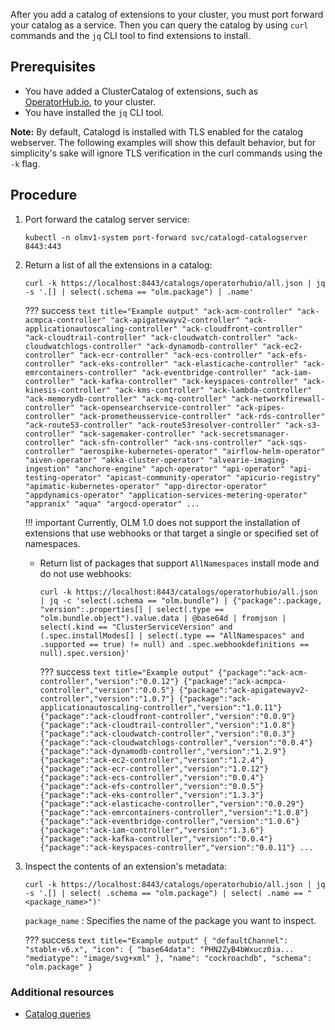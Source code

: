 After you add a catalog of extensions to your cluster, you must port forward your catalog as a service.
Then you can query the catalog by using `curl` commands and the `jq` CLI tool to find extensions to install.

## Prerequisites

* You have added a ClusterCatalog of extensions, such as [OperatorHub.io](https://operatorhub.io), to your cluster.
* You have installed the `jq` CLI tool.

**Note:** By default, Catalogd is installed with TLS enabled for the catalog webserver.
The following examples will show this default behavior, but for simplicity's sake will ignore TLS verification in the curl commands using the `-k` flag.

## Procedure

1. Port forward the catalog server service:

    ``` terminal
    kubectl -n olmv1-system port-forward svc/catalogd-catalogserver 8443:443
    ```

2. Return a list of all the extensions in a catalog:
    ``` terminal
    curl -k https://localhost:8443/catalogs/operatorhubio/all.json | jq -s '.[] | select(.schema == "olm.package") | .name'
    ```

    ??? success
        ``` text title="Example output"
        "ack-acm-controller"
        "ack-acmpca-controller"
        "ack-apigatewayv2-controller"
        "ack-applicationautoscaling-controller"
        "ack-cloudfront-controller"
        "ack-cloudtrail-controller"
        "ack-cloudwatch-controller"
        "ack-cloudwatchlogs-controller"
        "ack-dynamodb-controller"
        "ack-ec2-controller"
        "ack-ecr-controller"
        "ack-ecs-controller"
        "ack-efs-controller"
        "ack-eks-controller"
        "ack-elasticache-controller"
        "ack-emrcontainers-controller"
        "ack-eventbridge-controller"
        "ack-iam-controller"
        "ack-kafka-controller"
        "ack-keyspaces-controller"
        "ack-kinesis-controller"
        "ack-kms-controller"
        "ack-lambda-controller"
        "ack-memorydb-controller"
        "ack-mq-controller"
        "ack-networkfirewall-controller"
        "ack-opensearchservice-controller"
        "ack-pipes-controller"
        "ack-prometheusservice-controller"
        "ack-rds-controller"
        "ack-route53-controller"
        "ack-route53resolver-controller"
        "ack-s3-controller"
        "ack-sagemaker-controller"
        "ack-secretsmanager-controller"
        "ack-sfn-controller"
        "ack-sns-controller"
        "ack-sqs-controller"
        "aerospike-kubernetes-operator"
        "airflow-helm-operator"
        "aiven-operator"
        "akka-cluster-operator"
        "alvearie-imaging-ingestion"
        "anchore-engine"
        "apch-operator"
        "api-operator"
        "api-testing-operator"
        "apicast-community-operator"
        "apicurio-registry"
        "apimatic-kubernetes-operator"
        "app-director-operator"
        "appdynamics-operator"
        "application-services-metering-operator"
        "appranix"
        "aqua"
        "argocd-operator"
        ...
        ```

    !!! important
        Currently, OLM 1.0 does not support the installation of extensions that use webhooks or that target a single or specified set of namespaces.

    * Return list of packages that support `AllNamespaces` install mode and do not use webhooks:

        ``` terminal
        curl -k https://localhost:8443/catalogs/operatorhubio/all.json | jq -c 'select(.schema == "olm.bundle") | {"package":.package, "version":.properties[] | select(.type == "olm.bundle.object").value.data | @base64d | fromjson | select(.kind == "ClusterServiceVersion" and (.spec.installModes[] | select(.type == "AllNamespaces" and .supported == true) != null) and .spec.webhookdefinitions == null).spec.version}'
        ```

        ??? success
            ``` text title="Example output"
            {"package":"ack-acm-controller","version":"0.0.12"}
            {"package":"ack-acmpca-controller","version":"0.0.5"}
            {"package":"ack-apigatewayv2-controller","version":"1.0.7"}
            {"package":"ack-applicationautoscaling-controller","version":"1.0.11"}
            {"package":"ack-cloudfront-controller","version":"0.0.9"}
            {"package":"ack-cloudtrail-controller","version":"1.0.8"}
            {"package":"ack-cloudwatch-controller","version":"0.0.3"}
            {"package":"ack-cloudwatchlogs-controller","version":"0.0.4"}
            {"package":"ack-dynamodb-controller","version":"1.2.9"}
            {"package":"ack-ec2-controller","version":"1.2.4"}
            {"package":"ack-ecr-controller","version":"1.0.12"}
            {"package":"ack-ecs-controller","version":"0.0.4"}
            {"package":"ack-efs-controller","version":"0.0.5"}
            {"package":"ack-eks-controller","version":"1.3.3"}
            {"package":"ack-elasticache-controller","version":"0.0.29"}
            {"package":"ack-emrcontainers-controller","version":"1.0.8"}
            {"package":"ack-eventbridge-controller","version":"1.0.6"}
            {"package":"ack-iam-controller","version":"1.3.6"}
            {"package":"ack-kafka-controller","version":"0.0.4"}
            {"package":"ack-keyspaces-controller","version":"0.0.11"}
            ...
            ```

3. Inspect the contents of an extension's metadata:

    ``` terminal
    curl -k https://localhost:8443/catalogs/operatorhubio/all.json | jq -s '.[] | select( .schema == "olm.package") | select( .name == "<package_name>")'
    ```

    `package_name`
    :   Specifies the name of the package you want to inspect.

    ??? success
        ``` text title="Example output"
        {
          "defaultChannel": "stable-v6.x",
          "icon": {
            "base64data": "PHN2ZyB4bWxucz0ia...
            "mediatype": "image/svg+xml"
          },
          "name": "cockroachdb",
          "schema": "olm.package"
        }
        ```

### Additional resources

* [Catalog queries](../refs/catalog-queries.md)
